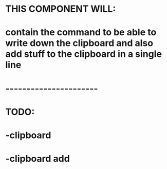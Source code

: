 # THIS COMPONENT WILL:
# contain the command to be able to write down the clipboard and also add stuff to the clipboard in a single line
# ----------------------
# TODO:
# -clipboard
# -clipboard add <string>
